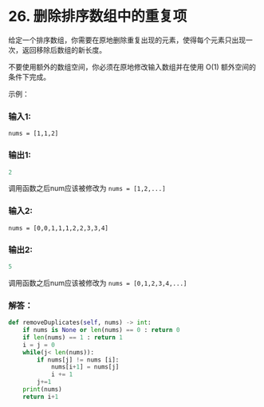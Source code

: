 # 26. 删除排序数组中的重复项  

给定一个排序数组，你需要在原地删除重复出现的元素，使得每个元素只出现一次，返回移除后数组的新长度。

不要使用额外的数组空间，你必须在原地修改输入数组并在使用 O(1) 额外空间的条件下完成。

示例：  

### 输入1:   
`nums = [1,1,2]  `

### 输出1:  
```Python
2
```
调用函数之后num应该被修改为
`nums = [1,2,...]  `

### 输入2:   
`nums = [0,0,1,1,1,2,2,3,3,4]`

### 输出2:  
```Python
5
```
调用函数之后num应该被修改为
`nums = [0,1,2,3,4,...]  `

### 解答：  

```Python
def removeDuplicates(self, nums) -> int:
    if nums is None or len(nums) == 0 : return 0
    if len(nums) == 1 : return 1
    i = j = 0
    while(j< len(nums)):
        if nums[j] != nums [i]:
            nums[i+1] = nums[j]
            i += 1
        j+=1
    print(nums)
    return i+1
```

